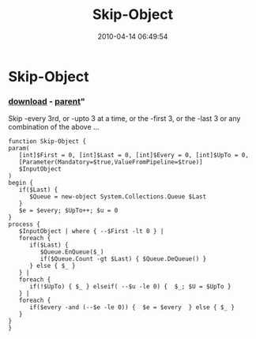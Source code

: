 ﻿---
pid:            1778
parent:         1749
children:       
poster:         Joel Bennett
title:          Skip-Object
date:           2010-04-14 06:49:54
format:         posh
---

# Skip-Object

### [download](1778.ps1) - [parent](1749.md)"

Skip -every 3rd, or -upto 3 at a time, or the -first 3, or the -last 3 or any combination of the above ... 

```posh
function Skip-Object {
param( 
   [int]$First = 0, [int]$Last = 0, [int]$Every = 0, [int]$UpTo = 0,  
   [Parameter(Mandatory=$true,ValueFromPipeline=$true)]
   $InputObject
)
begin {
   if($Last) {
      $Queue = new-object System.Collections.Queue $Last
   }
   $e = $every; $UpTo++; $u = 0
}
process {
   $InputObject | where { --$First -lt 0 } | 
   foreach {
      if($Last) {
         $Queue.EnQueue($_)
         if($Queue.Count -gt $Last) { $Queue.DeQueue() }
      } else { $_ }
   } |
   foreach { 
      if(!$UpTo) { $_ } elseif( --$u -le 0) {  $_; $U = $UpTo }
   } |
   foreach { 
      if($every -and (--$e -le 0)) {  $e = $every  } else { $_ } 
   }
}
}

```
